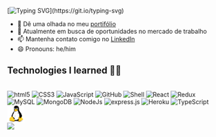 <div align="left">

[![Typing SVG](https://readme-typing-svg.herokuapp.com/?color=1EA418FF&lines=Seja+bem+vindo!)](https://git.io/typing-svg)

- 👀 Dê uma olhada no meu <a href="https://bernardocdr.github.io//"> portifólio </a>
- 🔭 Atualmente em busca de oportunidades no mercado de trabalho
- 📫 Mantenha contato comigo no <a href="https://www.linkedin.com/in/bernardocdr/"> LinkedIn </a>
- 😄 Pronouns: he/him


</div>

## Technologies I learned 👨‍💻
<div style="display: inline-block"><br/>
<img alt="html5"src="https://img.shields.io/badge/HTML5-E34F26?style=for-the-badge&logo=html5&logoColor=white">
<img alt="CSS3"src="https://img.shields.io/badge/CSS3-1572B6?style=for-the-badge&logo=css3&logoColor=white">
<img alt="JavaScript"src="https://img.shields.io/badge/JavaScript-F7DF1E?style=for-the-badge&logo=javascript&logoColor=black">
<img alt="GitHub"src="https://img.shields.io/badge/GitHub-100000?style=for-the-badge&logo=github&logoColor=white">
<img alt="Shell"src="https://img.shields.io/badge/Shell_Script-121011?style=for-the-badge&logo=gnu-bash&logoColor=white">
<img alt="React"src="https://img.shields.io/badge/React-20232A?style=for-the-badge&logo=react&logoColor=61DAFB">
<img alt="Redux"src="https://img.shields.io/badge/Redux-593D88?style=for-the-badge&logo=redux&logoColor=white">
<img alt="MySQL"src="https://img.shields.io/badge/MySQL-00000F?style=for-the-badge&logo=mysql&logoColor=white">
<img alt="MongoDB"src="https://img.shields.io/badge/MongoDB-4EA94B?style=for-the-badge&logo=mongodb&logoColor=white">
<img alt="NodeJs"src="https://img.shields.io/badge/Node.js-43853D?style=for-the-badge&logo=node.js&logoColor=white">
<img alt="express.js"src="https://img.shields.io/badge/Express.js-404D59?style=for-the-badge">
<img alt="Heroku"src="https://img.shields.io/badge/Heroku-430098?style=for-the-badge&logo=heroku&logoColor=white">
<img alt="TypeScript"src="https://img.shields.io/badge/TypeScript-007ACC?style=for-the-badge&logo=typescript&logoColor=white">
<img align="center" alt="linux" height="40" width="40" src="https://raw.githubusercontent.com/devicons/devicon/master/icons/linux/linux-original.svg">
</div><br/>

<div align="left">
<img height="180em" src="https://github-readme-stats.vercel.app/api/top-langs/?username=bernardocdr&layout=compact&langs_count=7&theme=dark" />
</div>
